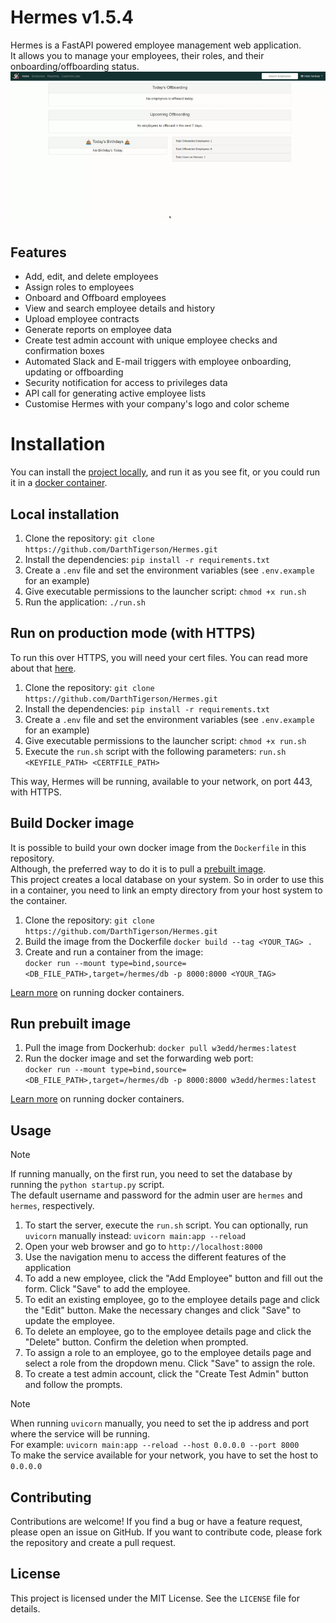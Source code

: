 # Hermes v1.5.4

Hermes is a FastAPI powered employee management web application.  
It allows you to manage your employees, their roles, and their onboarding/offboarding status.
![Capture of Hermes](static/img/capture.gif)

## Features

- Add, edit, and delete employees
- Assign roles to employees
- Onboard and Offboard employees
- View and search employee details and history
- Upload employee contracts
- Generate reports on employee data
- Create test admin account with unique employee checks and confirmation boxes
- Automated Slack and E-mail triggers with employee onboarding, updating or offboarding
- Security notification for access to privileges data
- API call for generating active employee lists
- Customise Hermes with your company's logo and color scheme

# Installation

You can install the [project locally](#local-installation), and run it as you see fit, or you could run it in a [docker container](#run-docker-image).

## Local installation

1. Clone the repository: `git clone https://github.com/DarthTigerson/Hermes.git`
2. Install the dependencies: `pip install -r requirements.txt`
3. Create a `.env` file and set the environment variables (see `.env.example` for an example)
4. Give executable permissions to the launcher script: `chmod +x run.sh`
5. Run the application: `./run.sh`

## Run on production mode (with HTTPS)

To run this over HTTPS, you will need your cert files.
You can read more about that [here](https://letsencrypt.org/).

1. Clone the repository: `git clone https://github.com/DarthTigerson/Hermes.git`
2. Install the dependencies: `pip install -r requirements.txt`
3. Create a `.env` file and set the environment variables (see `.env.example` for an example)
4. Give executable permissions to the launcher script: `chmod +x run.sh`
5. Execute the `run.sh` script with the following parameters: `run.sh <KEYFILE_PATH> <CERTFILE_PATH>`

This way, Hermes will be running, available to your network, on port 443, with HTTPS.

## Build Docker image

It is possible to build your own docker image from the `Dockerfile` in this repository.  
Although, the preferred way to do it is to pull a [prebuilt image](#run-prebuilt-image).   
This project creates a local database on your system. So in order to use this in a container,
you need to link an empty directory from your host system to the container.

1. Clone the repository: `git clone https://github.com/DarthTigerson/Hermes.git`
2. Build the image from the Dockerfile `docker build --tag <YOUR_TAG> .`
3. Create and run a container from the image:  
`docker run --mount type=bind,source=<DB_FILE_PATH>,target=/hermes/db -p 8000:8000 <YOUR_TAG>`  

[Learn more](https://docs.docker.com/engine/reference/commandline/run/) on running docker containers.

## Run prebuilt image

1. Pull the image from Dockerhub: `docker pull w3edd/hermes:latest`
2. Run the docker image and set the forwarding web port:  
`docker run --mount type=bind,source=<DB_FILE_PATH>,target=/hermes/db -p 8000:8000 w3edd/hermes:latest`  

[Learn more](https://docs.docker.com/engine/reference/commandline/run/) on running docker containers.

## Usage

> [!NOTE]  
> If running manually, on the first run, you need to set the database by running the `python startup.py` script.  
> The default username and password for the admin user are `hermes` and `hermes`, respectively.

1. To start the server, execute the `run.sh` script. You can optionally, run `uvicorn` manually instead: `uvicorn main:app --reload`
2. Open your web browser and go to `http://localhost:8000`
3. Use the navigation menu to access the different features of the application
4. To add a new employee, click the "Add Employee" button and fill out the form. Click "Save" to add the employee.
5. To edit an existing employee, go to the employee details page and click the "Edit" button. Make the necessary changes and click "Save" to update the employee.
6. To delete an employee, go to the employee details page and click the "Delete" button. Confirm the deletion when prompted.
7. To assign a role to an employee, go to the employee details page and select a role from the dropdown menu. Click "Save" to assign the role.
8. To create a test admin account, click the "Create Test Admin" button and follow the prompts.

> [!NOTE]
> When running `uvicorn` manually, you need to set the ip address and port where the service will be running.  
> For example: `uvicorn main:app --reload --host 0.0.0.0 --port 8000`  
> To make the service available for your network, you have to set the host to `0.0.0.0`

## Contributing

Contributions are welcome! If you find a bug or have a feature request, please open an issue on GitHub. If you want to contribute code, please fork the repository and create a pull request.

## License

This project is licensed under the MIT License. See the `LICENSE` file for details.
